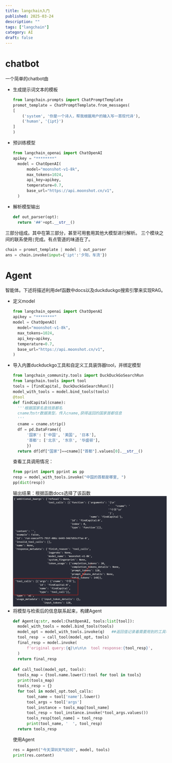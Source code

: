 ```yaml
---
title: langchain入门
published: 2025-03-24
description: ""
tags: ["langchain"]
category: AI
draft: false
---
```

# chatbot
一个简单的chatbot由
- 生成提示词文本的模板
    ```python 
    from langchain.prompts import ChatPromptTemplate
    promot_template = ChatPromptTemplate.from_messages(
    [
        ('system', '你是一个诗人，帮我根据用户的输入写一首现代诗'),
        ('human', '{ipt}')
    ]
    )
    ```
- 预训练模型
  ```python
  from langchain_openai import ChatOpenAI
  apikey = "********"
    model = ChatOpenAI(
        model="moonshot-v1-8k",
        max_tokens=1024,
        api_key=apikey,
        temperature=0.7,
        base_url="https://api.moonshot.cn/v1",
    )
  ```
- 解析模型输出
  ```python
  def out_parser(opt):
    return '##'+opt.__str__()
  ```
三部分组成。其中在第三部分，甚至可用套用其他大模型进行解析。
三个模块之间的联系使用`|`完成。有点管道的味道在了。
```python
chain = promot_template | model | out_parser
ans = chain.invoke(input={'ipt':'夕阳，车流'})
```

# Agent
智能体。下述将描述利用def函数中docs以及duckduckgo搜索引擎来实现RAG。
- 定义model
  ```python
  from langchain_openai import ChatOpenAI
  apikey = "********"
  model = ChatOpenAI(
    model="moonshot-v1-8k",
    max_tokens=1024,
    api_key=apikey,
    temperature=0.7,
    base_url="https://api.moonshot.cn/v1",
  )
  ```
- 导入内置duckduckgo工具和自定义工具装饰器tool，并绑定模型
  ```python
  from langchain_community.tools import DuckDuckGoSearchRun
  from langchain.tools import tool
  tools = [findCapital, DuckDuckGoSearchRun()]
  model_with_tools = model.bind_tools(tools)
  @tool
  def findCapital(cname):
    '''根据国家名查找首都名
    cname为str数据类型，传入cname,获得返回的国家首都信息
    '''
    cname = cname.strip()
    df = pd.DataFrame({
        '国家': ['中国', '美国', '日本'],
        '首都': ['北京', '东京', '华盛顿'],
        })
    return df[df["国家"]==cname]["首都"].values[0].__str__()
  ```
  查看工具调用情况：
  ```python
  from pprint import pprint as pp
  resp = model_with_tools.invoke("中国的首都是哪里, ")
  pp(dict(resp))
  ```
  输出结果：根据函数docs选择了该函数
  ![alt text](assets/1742787236290.png)
- 将模型与检索后的信息联系起来，构建Agent
  ```python
  def Agent(q:str, model:ChatOpenAI, tools:list[tool]):
    model_with_tools = model.bind_tools(tools)
    model_opt = model_with_tools.invoke(q)   ##返回值记录着需要用到的工具名
    tool_resp  = call_tool(model_opt, tools) 
    final_resp = model.invoke( 
        f'original query:{q}\n\n\n  tool response:{tool_resp}',
    )
    return final_resp

  def call_tool(model_opt, tools):
    tools_map = {tool.name.lower():tool for tool in tools}
    print(tools_map)  
    tools_resp = {}
    for tool in model_opt.tool_calls:
        tool_name = tool['name'].lower()
        tool_args = tool['args']
        tool_instance = tools_map[tool_name]
        tool_resp = tool_instance.invoke(*tool_args.values())
        tools_resp[tool_name] = tool_resp
        print(tool_name, '  ', tool_resp)
    return tools_resp
  ```
  使用Agent
  ```python
  res = Agent("今天深圳天气如何", model, tools)
  print(res.content)
  ```